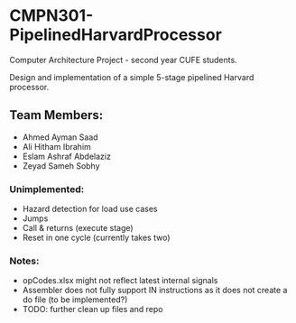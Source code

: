 # CMPN301-PipelinedHarvardProcessor
 Computer Architecture Project - second year CUFE students.

 Design and implementation of a simple 5-stage pipelined Harvard processor.


## Team Members:
 - Ahmed Ayman Saad
 - Ali Hitham Ibrahim
 - Eslam Ashraf Abdelaziz
 - Zeyad Sameh Sobhy

### Unimplemented:
 - Hazard detection for load use cases
 - Jumps
 - Call & returns (execute stage)
 - Reset in one cycle (currently takes two)
 
### Notes:
 - opCodes.xlsx might not reflect latest internal signals
 - Assembler does not fully support IN instructions as it does not create a do file (to be implemented?)
 - TODO: further clean up files and repo
